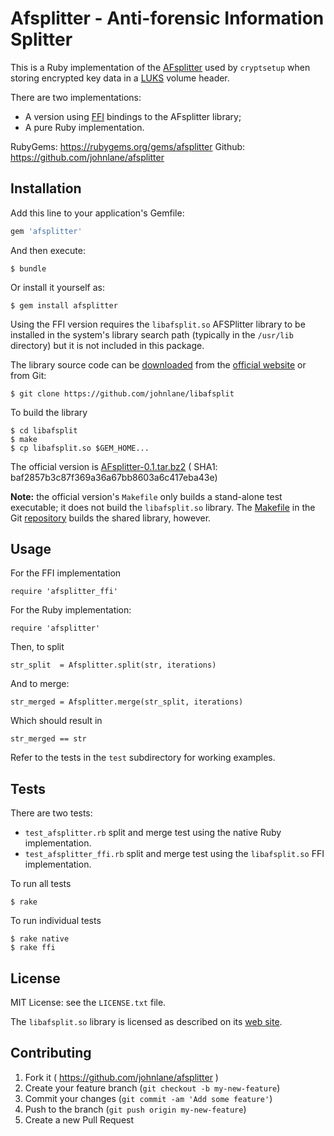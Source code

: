# Afsplitter - Anti-forensic Information Splitter

This is a Ruby implementation of the [AFsplitter][1] used by `cryptsetup`
when storing encrypted key data in a [LUKS][2] volume header.

There are two implementations:

* A version using [FFI][3] bindings to the AFsplitter library;
* A pure Ruby implementation.

RubyGems: https://rubygems.org/gems/afsplitter
Github:   https://github.com/johnlane/afsplitter

## Installation

Add this line to your application's Gemfile:

```ruby
gem 'afsplitter'
```

And then execute:

    $ bundle

Or install it yourself as:

    $ gem install afsplitter

Using the FFI version requires the `libafsplit.so` AFSPlitter library to
be installed in the system's library search path (typically in the `/usr/lib`
directory) but it is not included in this package.

The library source code can be [downloaded][4] from the [official website][1]
or from Git:

    $ git clone https://github.com/johnlane/libafsplit

To build the library

    $ cd libafsplit
    $ make
    $ cp libafsplit.so $GEM_HOME...

The official version is [AFsplitter-0.1.tar.bz2][4] ( SHA1: baf2857b3c87f369a36a67bb8603a6c417eba43e)

**Note:** the official version's `Makefile` only builds a stand-alone test executable; it does not
build the `libafsplit.so` library. The [Makefile][6] in the Git [repository][5] builds the
shared library, however.

## Usage

For the FFI implementation

    require 'afsplitter_ffi'

For the Ruby implementation:

    require 'afsplitter'

Then, to split

    str_split  = Afsplitter.split(str, iterations)

And to merge:

    str_merged = Afsplitter.merge(str_split, iterations)

Which should result in

    str_merged == str

Refer to the tests in the `test` subdirectory for working examples.

## Tests

There are two tests:

* `test_afsplitter.rb` split and merge test using the native Ruby implementation.
* `test_afsplitter_ffi.rb` split and merge test using the `libafsplit.so` FFI implementation.

To run all tests

    $ rake

To run individual tests

    $ rake native
    $ rake ffi

## License

MIT License: see the `LICENSE.txt` file.

The `libafsplit.so` library is licensed as described on its [web site][4].

## Contributing

1. Fork it ( https://github.com/johnlane/afsplitter )
2. Create your feature branch (`git checkout -b my-new-feature`)
3. Commit your changes (`git commit -am 'Add some feature'`)
4. Push to the branch (`git push origin my-new-feature`)
5. Create a new Pull Request

[1]:http://clemens.endorphin.org/AFsplitter
[2]:https://code.google.com/p/cryptsetup
[3]:https://github.com/ffi/ffi "Foreign Function Interface"
[4]:http://clemens.endorphin.org/AFsplitter-0.1.tar.bz2 "AFsplitter-0.1.tar.bz2"
[5]:https://github.com/johnlane/libafsplit
[6]:https://raw.githubusercontent.com/johnlane/libafsplit/master/Makefile "Makefile"
